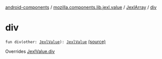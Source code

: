 [android-components](../../index.md) / [mozilla.components.lib.jexl.value](../index.md) / [JexlArray](index.md) / [div](./div.md)

# div

`fun div(other: `[`JexlValue`](../-jexl-value/index.md)`): `[`JexlValue`](../-jexl-value/index.md) [(source)](https://github.com/mozilla-mobile/android-components/blob/master/components/lib/jexl/src/main/java/mozilla/components/lib/jexl/value/JexlValue.kt#L226)

Overrides [JexlValue.div](../-jexl-value/div.md)

